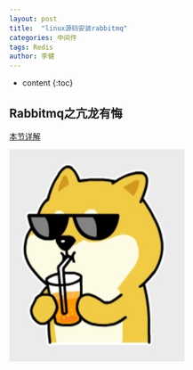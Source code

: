 ```yaml
---
layout: post
title:  "linux源码安装rabbitmq"
categories: 中间件
tags: Redis
author: 李健
---
```

* content
{:toc}
## Rabbitmq之亢龙有悔






[本节详解](http://note.youdao.com/noteshare?id=77d6683ab2cf2488384bbdd429b4592b&sub=5C0D09191E75407F847CDBBCB7A3C12F)

![嘻嘻嘻](/images/dog.jpg)
